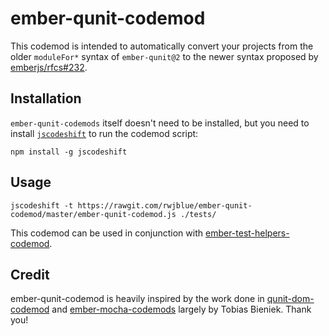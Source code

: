 
ember-qunit-codemod
==============================================================================

This codemod is intended to automatically convert your projects from the older
`moduleFor*` syntax of `ember-qunit@2` to the newer syntax proposed by [emberjs/rfcs#232](https://github.com/emberjs/rfcs/blob/master/text/0232-simplify-qunit-testing-api.md).



Installation
------------------------------------------------------------------------------

`ember-qunit-codemods` itself doesn't need to be installed, but you need to
install [`jscodeshift`](https://github.com/facebook/jscodeshift) to run the
codemod script:

```
npm install -g jscodeshift
```


Usage
------------------------------------------------------------------------------

```
jscodeshift -t https://rawgit.com/rwjblue/ember-qunit-codemod/master/ember-qunit-codemod.js ./tests/
```

This codemod can be used in conjunction with [ember-test-helpers-codemod](https://github.com/simonihmig/ember-test-helpers-codemod).

Credit
------------------------------------------------------------------------------
ember-qunit-codemod is heavily inspired by the work done in [qunit-dom-codemod](https://github.com/simplabs/qunit-dom-codemod)
and [ember-mocha-codemods](https://github.com/Turbo87/ember-mocha-codemods)
largely by Tobias Bieniek. Thank you!
